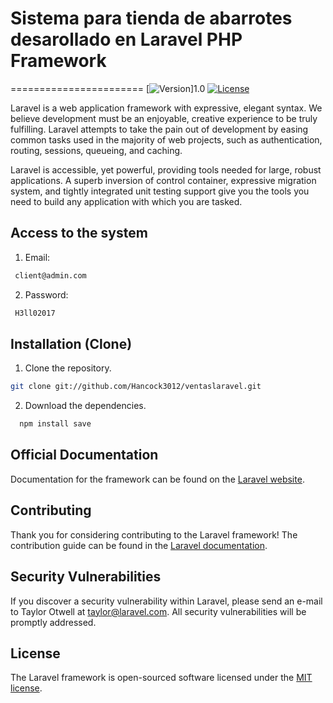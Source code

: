 # Sistema para tienda de abarrotes desarollado en Laravel PHP Framework

=======================
[![Version](https://maven-badges.herokuapp.com/maven-central/com.beardedhen/androidbootstrap/badge.svg)]1.0
[![License](https://poser.pugx.org/laravel/framework/license.svg)](https://packagist.org/packages/laravel/framework)

Laravel is a web application framework with expressive, elegant syntax. We believe development must be an enjoyable, creative experience to be truly fulfilling. Laravel attempts to take the pain out of development by easing common tasks used in the majority of web projects, such as authentication, routing, sessions, queueing, and caching.

Laravel is accessible, yet powerful, providing tools needed for large, robust applications. A superb inversion of control container, expressive migration system, and tightly integrated unit testing support give you the tools you need to build any application with which you are tasked.

## Access to the system

1. Email:
 ```bash
  client@admin.com
  ```
 2. Password: 
 ```bash
  H3ll02017
  ```

## Installation (Clone)

1. Clone the repository.

  ```bash
  git clone git://github.com/Hancock3012/ventaslaravel.git
  ```

2. Download the dependencies.

```bash
  npm install save
  ```

## Official Documentation

Documentation for the framework can be found on the [Laravel website](http://laravel.com/docs).

## Contributing

Thank you for considering contributing to the Laravel framework! The contribution guide can be found in the [Laravel documentation](http://laravel.com/docs/contributions).

## Security Vulnerabilities

If you discover a security vulnerability within Laravel, please send an e-mail to Taylor Otwell at taylor@laravel.com. All security vulnerabilities will be promptly addressed.

## License

The Laravel framework is open-sourced software licensed under the [MIT license](http://opensource.org/licenses/MIT).
